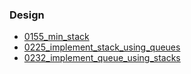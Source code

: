 ### Design
- [0155_min_stack](../src/0155_min_stack.cpp)
- [0225_implement_stack_using_queues](../src/0225_implement_stack_using_queues.cpp)
- [0232_implement_queue_using_stacks](../src/0232_implement_queue_using_stacks.cpp)